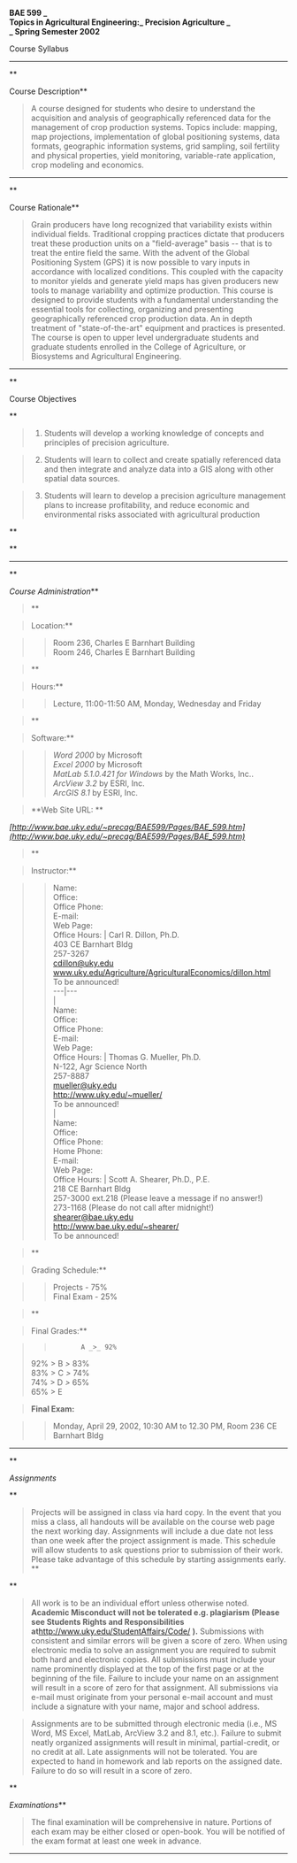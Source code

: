 **BAE 599 _  
Topics in Agricultural Engineering:_ Precision Agriculture _  
_ Spring Semester 2002**

Course Syllabus

* * *

**

Course Description**

> A course designed for students who desire to understand the acquisition and
analysis of geographically referenced data for the management of crop
production systems. Topics include: mapping, map projections, implementation
of global positioning systems, data formats, geographic information systems,
grid sampling, soil fertility and physical properties,  yield monitoring,
variable-rate application, crop modeling and economics.

* * *

**

Course Rationale**

> Grain producers have long recognized that variability exists within
individual fields. Traditional cropping practices dictate that producers treat
these production units on a "field-average" basis -- that is to treat the
entire field the same. With the advent of the Global Positioning System (GPS)
it is now possible to vary inputs in accordance with localized conditions.
This coupled with the capacity to monitor yields and generate yield maps has
given producers new tools to manage variability and optimize production. This
course is designed to provide students with a fundamental understanding the
essential tools for collecting, organizing and presenting geographically
referenced crop production data. An in depth treatment of "state-of-the-art"
equipment and practices is presented. The course is open to upper level
undergraduate students and graduate students enrolled in the College of
Agriculture, or Biosystems and Agricultural Engineering.

* * *

**

Course Objectives

**

>   1. Students will develop a working knowledge of concepts and principles of
precision agriculture.

>   2. Students will learn to collect and create spatially referenced data and
then  integrate and analyze data into a GIS  along with other spatial data
sources.

>   3. Students will learn to develop a precision agriculture management plans
to increase profitability, and reduce economic and environmental risks
associated with agricultural production

>

**

**

* * *

**

_Course Administration_**

> **

>

> Location:**

> > Room 236, Charles E Barnhart Building  
>  Room 246, Charles E Barnhart Building

> **

>

> Hours:**

> > Lecture, 11:00-11:50 AM, Monday, Wednesday and Friday

> **

>

> Software:**

> > _Word 2000_ by Microsoft  
>  _Excel 2000_ by Microsoft  
>  _MatLab 5.1.0.421 for Windows_ by the Math Works, Inc..  
>  _ArcView 3.2_ by ESRI, Inc.  
>  _ArcGIS 8.1_ by ESRI, Inc.

> **Web Site URL: **

> >
_[http://www.bae.uky.edu/~precag/BAE599/Pages/BAE_599.htm](http://www.bae.uky.edu/~precag/BAE599/Pages/BAE_599.htm)_

> **

>

> Instructor:**

> > Name:  
>  Office:  
>  Office Phone:  
>  E-mail:                 [  
>  ](mailto:shearer@bae.uky.edu) Web Page:  
>  Office Hours:      |  Carl R. Dillon, Ph.D.  
>  403 CE Barnhart Bldg  
>  257-3267  
>  [cdillon@uky.edu  
>  ](mailto:shearer@bae.uky.edu)
[www.uky.edu/Agriculture/AgriculturalEconomics/dillon.html  
>  ](http://www.uky.edu/Agriculture/AgriculturalEconomics/dillon.html) To be
announced!  
>> ---|---  
>> |  
>> Name:  
>  Office:  
>  Office Phone:  
>  E-mail:                 [  
>  ](mailto:shearer@bae.uky.edu) Web Page:  
>  Office Hours: |  Thomas G. Mueller, Ph.D.  
>  N-122, Agr Science North  
>  257-8887  
>  [mueller@uky.edu  
>  ](mailto:shearer@bae.uky.edu)<http://www.uky.edu/~mueller/>  
>  To be announced!  
>> |  
>> Name:  
>  Office:  
>  Office Phone:  
>  Home Phone:  
>  E-mail:                 [  
>  ](mailto:shearer@bae.uky.edu) Web Page:  
>  Office Hours: |  Scott A. Shearer, Ph.D., P.E.  
>  218 CE Barnhart Bldg  
>  257-3000 ext.218 (Please leave a message if no answer!)  
>  273-1168 (Please do not call after midnight!)  
>  [shearer@bae.uky.edu  
>  ](mailto:shearer@bae.uky.edu)<http://www.bae.uky.edu/~shearer/>  
>  To be announced!  
  
> **

>

> Grading Schedule:**

>

>> Projects - 75%  
>  Final Exam - 25%

> **

>

> Final Grades:**

> >            A _>_ 92%  
>  92%  > B _>_ 83%  
>  83%  > C _>_ 74%  
>  74%  > D _>_ 65%  
>  65%  > E

>

> **Final Exam:**

>

>> Monday, April 29, 2002, 10:30 AM to 12.30 PM,  Room 236 CE Barnhart Bldg

* * *

**

_Assignments_

**

> Projects will be assigned in class via hard copy. In the event that you miss
a class, all handouts will be available on the course web page the next
working day. Assignments will include a due date not less than one week after
the project assignment is made. This schedule will allow students to ask
questions prior to submission of their work. Please take advantage of this
schedule by starting assignments early. **

**

> All work is to be an individual effort unless otherwise noted.  **Academic
Misconduct will not be tolerated e.g. plagiarism (Please see Students Rights
and Responsibilities at**<http://www.uky.edu/StudentAffairs/Code/> **).**
Submissions with consistent and similar errors will be given a score of zero.
When using electronic media to solve an assignment you are required to submit
both hard and electronic copies. All submissions must include your name
prominently displayed at the top of the first page or at the beginning of the
file. Failure to include your name on an assignment will result in a score of
zero for that assignment. All submissions via e-mail must originate from your
personal e-mail account and must include a signature with your name, major and
school address.

> Assignments are to be submitted through electronic media (i.e., MS Word, MS
Excel, MatLab, ArcView 3.2 and 8.1, etc.).  Failure to submit neatly organized
assignments will result in minimal, partial-credit, or no credit at all. Late
assignments will not be tolerated. You are expected to hand in homework and
lab reports on the assigned date. Failure to do so will result in a score of
zero.

**

_Examinations_**

> The final examination will be comprehensive in nature. Portions of each exam
may be either closed or open-book. You will be notified of the exam format at
least one week in advance.

* * *

